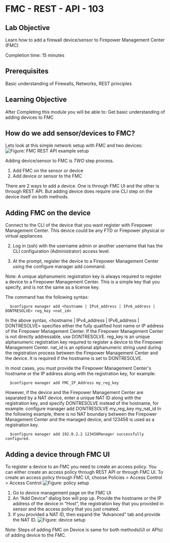 # FMC - REST - API - 103

## Lab Objective

Learn how to add a firewall device/sensor to Firepower Management Center (FMC)

Completion time: 15 minutes

## Prerequisites
Basic understanding of Firewalls, Networks, REST principles


## Learning Objective
After Completing this module you will be able to:
Get basic understanding of adding devices to FMC


## How do we add sensor/devices to FMC?
Lets look at this simple network setup with FMC and two devices:
![Figure: FMC REST API example setup](/posts/files/firepower-restapi-103/assets/images/FMC1.png)

Adding device/sensor to FMC is *TWO* step process.

1. Add FMC on the sensor or device
2. Add device or sensor to the FMC

There are 2 ways to add a device. One is through FMC UI and the other is through REST API.
But adding device does require one CLI step on the device itself on both methods.

## Adding FMC on the device
  Connect to the CLI of the device that you want register with Firepower Management Center. This device could be any FTD or Firepower physical or virtual appliances.

2. Log in (ssh) with the username admin or another username that has the CLI configuration (Administrator) access level.

3. At the prompt, register the device to a Firepower Management Center using the configure manager add command.

  Note: A unique alphanumeric registration key is always required to register a device to a Firepower Management Center. This is a simple key that you specify, and is not the same as a license key.

  The command has the following syntax:
```shell
  $configure manager add <hostname | IPv4_address | IPv6_address | DONTRESOLVE> reg_key <nat_id>
```
In the above syntax,
<hostname | IPv4_address | IPv6_address | DONTRESOLVE> specifies either the fully qualified host name or IP address of the Firepower Management Center. If the Firepower Management Center is not directly addressable, use DONTRESOLVE.
reg_key is an unique alphanumeric registration key required to register a device to the Firepower Management Center.
nat_id is an optional alphanumeric string used during the registration process between the Firepower Management Center and the device. It is required if the hostname is set to DONTRESOLVE.

  In most cases, you must provide the Firepower Management Center's hostname or the IP address along with the registration key, for example:
```shell
  $configure manager add FMC_IP_Address my_reg_key
```
  However, if the device and the Firepower Management Center are separated by a NAT device, enter a unique NAT ID along with the registration key, and specify DONTRESOLVE instead of the hostname, for example:
  configure manager add DONTRESOLVE my_reg_key my_nat_id
  In the following example, there is no NAT boundary between the Firepower Management Center and the managed device, and 123456 is used as a registration key.
```shell
  $configure manager add 192.0.2.2 123456Manager successfully configured.
```
## Adding a device through FMC UI
To register a device to an FMC you need to create an access policy. You can either create an access policy through REST API or through FMC UI.
To create an access policy through FMC UI, choose Policies > Access Control > Access Control
![Figure: policy setup](/posts/files/firepower-restapi-103/assets/images/uiimage1.png)
  1.	Go to device management page on the FMC UI
  2.	An “Add Device” dialog box will pop up. Provide the hostname or the IP address of the device in “Host”,
      the registration key that you provided in sensor and the access policy that you just created.   
  3.	If you provided a NAT ID, then expand the “Advanced” tab and provide the NAT ID.
![Figure: device setup](/posts/files/firepower-restapi-103/assets/images/firesight-04.png)

Note: Steps of adding FMC on Device is same for both methods(UI or APIs) of adding device to the FMC.
